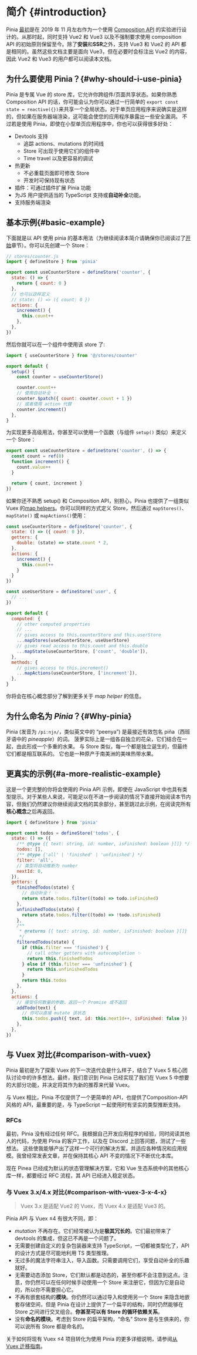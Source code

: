 # 简介 {#introduction}

<VueSchoolLink
  href="https://vueschool.io/lessons/introduction-to-pinia"
  title="Get started with Pinia"
/>

Pinia [最初](https://github.com/vuejs/pinia/commit/06aeef54e2cad66696063c62829dac74e15fd19e)是在 2019 年 11 月左右作为一个使用 [Composition API](https://github.com/vuejs/composition-api) 的实验进行设计的。从那时起，同时支持 Vue2 和 Vue3 以及不强制要求使用 composition API 的初始原则保留至今。除了**安装**和**SSR**之外，支持 Vue3 和 Vue2 的 API 都是相同的。虽然这些文档主要是面向 Vue3，但在必要时会标注出 Vue2 的内容，因此 Vue2 和 Vue3 的用户都可以阅读本文档。

## 为什么要使用 Pinia？{#why-should-i-use-pinia}

Pinia 是专属 Vue 的 store 库，它允许你跨组件/页面共享状态。如果你熟悉 Composition API 的话，你可能会认为你可以通过一行简单的 `export const state = reactive({})`来共享一个全局状态。对于单页应用程序来说确实是这样的，但如果在服务器端渲染，这可能会使您的应用程序暴露出一些安全漏洞。 不过若是使用 Pinia，即使在小型单页应用程序中，你也可以获得很多好处：

- Devtools 支持
  - 追踪 actions、mutations 的时间线
  - Store 可出现于使用它们的组件中
  - Time travel 以及更容易的调试
- 热更新
  - 不必重载页面即可修改 Store
  - 开发时可保持现有状态
- 插件：可通过插件扩展 Pinia 功能
- 为JS 用户提供适当的 TypeScript 支持或**自动补全**功能。
- 支持服务端渲染

## 基本示例{#basic-example}

下面就是以 API 使用 pinia 的基本用法（为继续阅读本简介请确保你已阅读过了[开始](./getting-started.md)章节）。你可以先创建一个 Store：

```js
// stores/counter.js
import { defineStore } from 'pinia'

export const useCounterStore = defineStore('counter', {
  state: () => {
    return { count: 0 }
  },
  // 也可以这样定义
  // state: () => ({ count: 0 })
  actions: {
    increment() {
      this.count++
    },
  },
})
```

然后你就可以在一个组件中使用该 store 了:

```js
import { useCounterStore } from '@/stores/counter'

export default {
  setup() {
    const counter = useCounterStore()

    counter.count++
    // 使用自动补全 ✨
    counter.$patch({ count: counter.count + 1 })
    // 或者使用 action 代替
    counter.increment()
  },
}
```

为实现更多高级用法，你甚至可以使用一个函数（与组件 `setup()` 类似）来定义一个 Store：

```js
export const useCounterStore = defineStore('counter', () => {
  const count = ref(0)
  function increment() {
    count.value++
  }

  return { count, increment }
})
```

如果你还不熟悉 setup() 和 Composition API，别担心，Pinia 也提供了一组类似 Vuex 的[map helpers](https://vuex.vuejs.org/guide/state.html#the-mapstate-helper)。你可以同样的方式定义 Store，然后通过 `mapStores()`、`mapState()` 或 `mapActions()`使用：

```js
const useCounterStore = defineStore('counter', {
  state: () => ({ count: 0 }),
  getters: {
    double: (state) => state.count * 2,
  },
  actions: {
    increment() {
      this.count++
    }
  }
})

const useUserStore = defineStore('user', {
  // ...
})

export default {
  computed: {
    // other computed properties
    // ...
    // gives access to this.counterStore and this.userStore
    ...mapStores(useCounterStore, useUserStore)
    // gives read access to this.count and this.double
    ...mapState(useCounterStore, ['count', 'double']),
  },
  methods: {
    // gives access to this.increment()
    ...mapActions(useCounterStore, ['increment']),
  },
}
```

你将会在核心概念部分了解到更多关于 _map helper_ 的信息。

## 为什么命名为 _Pinia_？{#Why-pinia}

Pinia (发音为 `/piːnjʌ/`，类似英文中的 “peenya”) 是最接近有效包名 piña（西班牙语中的 _pineapple_）的词。 菠萝实际上是一组各自独立的花朵，它们结合在一起，由此形成一个多重的水果。 与 Store 类似，每一个都是独立诞生的，但最终它们都是相互联系的。 它也是一种原产于南美洲的美味热带水果。

## 更真实的示例{#a-more-realistic-example}

这是一个更完整的你将会使用的 Pinia API 示例，即使在 JavaScript 中也具有类型提示。对于某些人来说，可能足以在不进一步阅读的情况下直接开始阅读本节内容，但我们仍然建议你继续阅读文档的其余部分，甚至跳过此示例，在阅读完所有**核心概念**之后再返回。

```js
import { defineStore } from 'pinia'

export const todos = defineStore('todos', {
  state: () => ({
    /** @type {{ text: string, id: number, isFinished: boolean }[]} */
    todos: [],
    /** @type {'all' | 'finished' | 'unfinished'} */
    filter: 'all',
    // 类型将自动推断为 number
    nextId: 0,
  }),
  getters: {
    finishedTodos(state) {
      // 自动补全！ ✨
      return state.todos.filter((todo) => todo.isFinished)
    },
    unfinishedTodos(state) {
      return state.todos.filter((todo) => !todo.isFinished)
    },
    /**
     * @returns {{ text: string, id: number, isFinished: boolean }[]}
     */
    filteredTodos(state) {
      if (this.filter === 'finished') {
        // call other getters with autocompletion ✨
        return this.finishedTodos
      } else if (this.filter === 'unfinished') {
        return this.unfinishedTodos
      }
      return this.todos
    },
  },
  actions: {
    // 接受任何数量的参数，返回一个 Promise 或不返回
    addTodo(text) {
      // 你可以直接 mutate 该状态
      this.todos.push({ text, id: this.nextId++, isFinished: false })
    },
  },
})
```

## 与 Vuex 对比{#comparison-with-vuex}

Pinia 最初是为了探索 Vuex 的下一次迭代会是什么样子，结合了 Vuex 5 核心团队讨论中的许多想法。最终，我们意识到 Pinia 已经实现了我们在 Vuex 5 中想要的大部分功能，并决定将其作为新的推荐来代替 Vuex。

与 Vuex 相比，Pinia 不仅提供了一个更简单的 API，也提供了Composition-API 风格的 API，最重要的是，与 TypeScript 一起使用时有坚实的类型推断支持。

### RFCs

最初，Pinia 没有经过任何 RFC。我根据自己开发应用程序的经验，同时阅读其他人的代码，为使用 Pinia 的客户工作，以及在 Discord 上回答问题，测试了一些想法。
这些使我能够产出了这样一个可行的解决方案，并适应各种情况和应用规模。我曾经常发表文章，并在保持其核心 API 不变的情况下不断优化本库。

现在 Pinea 已经成为默认的状态管理解决方案，它和 Vue 生态系统中的其他核心库一样，都要经过 RFC 流程，其 API 已经进入稳定状态。

### 与 Vuex 3.x/4.x 对比{#comparison-with-vuex-3-x-4-x}

> Vuex 3.x 是适配 Vue2 的 Vuex，而 Vuex 4.x 是适配 Vue3 的。

Pinia API 与 Vuex ≤4 有很大不同，即：

- _mutation_ 不再存在。它们经常被认为是**极其冗长的**。它们最初带来了 devtools 的集成，但这已不再是一个问题了。
- 无需要创建自定义的复杂包装器来支持 TypeScript，一切都被类型化了，API 的设计方式是尽可能地利用 TS 类型推理。
- 无过多的魔法字符串注入，导入函数。只需要调用它们，享受自动补全的乐趣就好。
- 无需要动态添加 Store，它们默认都是动态的，甚至你都不会注意到这点。注意，你仍然可以在任何时候手动使用一个 Store 来注册它，但因为它是自动的，所以你不需要担心它。
- 不再有嵌套结构的**模块**。你仍然可以通过导入和使用另一个 Store 来隐含地嵌套存储空间，但是 Pinia 在设计上提供了一个扁平的结构，同时仍然能够在 Store 之间进行交叉组合。**你甚至可以有 Store 的循环依赖关系**。
- 没有**命名的模块**。考虑到 Store 的扁平架构，“命名” Store 是与生俱来的，你可以说所有 Store 都是命名的。

关于如何将现有 Vuex ≤4 项目转化为使用 Pinia 的更多详细说明，请参阅[从 Vuex 迁移指南](./cookbook/migration-vuex.md)。

